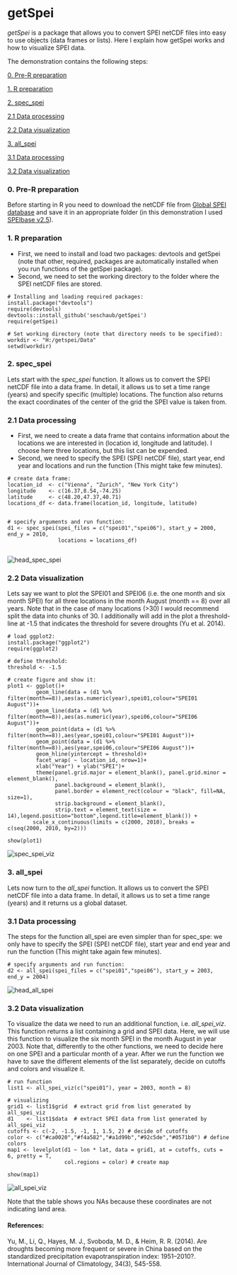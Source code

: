 # getSpei

*getSpei* is a package that allows you to convert SPEI netCDF files into easy to use objects (data frames or lists). 
Here I explain how getSpei works and how to visualize SPEI data. 

The demonstration contains the following steps:

[0.  Pre-R preparation](#head0)

[1.  R preparation](#head1)

[2.  spec_spei](#head2)

[2.1 Data processing](#head21)

[2.2 Data visualization](#head22)

[3.  all_spei](#head3)

[3.1 Data processing](#head31)

[3.2 Data visualization](#head31)




### <a name="head0"></a>0. Pre-R preparation 

Before starting in R you need to download the netCDF file from [Global SPEI database](http://spei.csic.es/database.html) and save it in an appropriate folder (in this demonstration I used [SPEIbase v2.5](http://digital.csic.es/handle/10261/153475)). 


### <a name="head1"></a>1. R preparation 
- First, we need to install and load two packages: devtools and getSpei (note that other, required, packages are automatically installed when you run functions of the getSpei package). 
- Second, we need to set the working directory to the folder where the SPEI netCDF files are stored. 

```{r}
# Installing and loading required packages: 
install.package("devtools")
require(devtools)
devtools::install_github('seschaub/getSpei')
require(getSpei)

# Set working directory (note that directory needs to be specified):
workdir <- "H:/getspei/Data"
setwd(workdir)

```

### <a name="head2"></a>2. spec_spei

Lets start with the *spec_spei* function. It allows us to convert the SPEI netCDF file into a data frame. In detail, it allows us to set a time range (years) and specify specific (multiple) locations. The function also returns the exact coordinates of the center of the grid the SPEI value is taken from. 


### <a name="head21"></a>2.1 Data processing
- First, we need to create a data frame that contains information about the locations we are interested in (location id, longitude and latitude). I choose here three locations, but this list can be expended. 
- Second, we need to specify the SPEI (SPEI netCDF file), start year, end year and locations and run the function (This might take few minutes). 

```{r}
# create data frame:
location_id  <- c("Vienna", "Zurich", "New York City")
longitude    <- c(16.37,8.54,-74.25)
latitude     <- c(48.20,47.37,40.71)
locations_df <- data.frame(location_id, longitude, latitude)


# specify arguments and run function:
d1 <- spec_spei(spei_files = c("spei01","spei06"), start_y = 2000, end_y = 2010, 
                locations = locations_df)


```
![head_spec_spei](https://user-images.githubusercontent.com/44777479/55563159-aa8f3900-56f5-11e9-9271-321f8b479d04.JPG)


### <a name="head22"></a>2.2 Data visualization 
Lets say we want to plot the SPEI01 and SPEI06 (i.e. the one month and six month SPEI) for all three locations in the month August (month == 8) over all years.
Note that in the case of many locations (>30) I would recommend split the data into chunks of 30.
I additionally will add in the plot a threshold-line at -1.5 that indicates the threshold for severe droughts (Yu et al. 2014).
```{r}
# load ggplot2:
install.package("ggplot2")
require(ggplot2)

# define threshold:
threshold <- -1.5

# create figure and show it:
plot1 <- ggplot()+
         geom_line(data = (d1 %>% filter(month==8)),aes(as.numeric(year),spei01,colour="SPEI01 August"))+
         geom_line(data = (d1 %>% filter(month==8)),aes(as.numeric(year),spei06,colour="SPEI06 August"))+
         geom_point(data = (d1 %>% filter(month==8)),aes(year,spei01,colour="SPEI01 August"))+
         geom_point(data = (d1 %>% filter(month==8)),aes(year,spei06,colour="SPEI06 August"))+
         geom_hline(yintercept = threshold)+ 
         facet_wrap( ~ location_id, nrow=1)+
         xlab("Year") + ylab("SPEI")+
         theme(panel.grid.major = element_blank(), panel.grid.minor = element_blank(),
               panel.background = element_blank(),
               panel.border = element_rect(colour = "black", fill=NA, size=1),
               strip.background = element_blank(),
               strip.text = element_text(size = 14),legend.position="bottom",legend.title=element_blank()) +
        scale_x_continuous(limits = c(2000, 2010), breaks = c(seq(2000, 2010, by=2)))

show(plot1)
```
![spec_spei_viz](https://user-images.githubusercontent.com/44777479/55562107-9ba78700-56f3-11e9-8a10-f55a8244ec6b.png)

### <a name="head3"></a>3. all_spei

Lets now turn to the *all_spei* function. It allows us to convert the SPEI netCDF file into a data frame. In detail, it allows us to set a time range (years) and it returns us a global dataset. 


### <a name="head31"></a>3.1 Data processing
The steps for the function all_spei are even simpler than for spec_spe: we only have to specify the SPEI (SPEI netCDF file), start year and end year and run the function (This might take again few minutes).

```{r}
# specify arguments and run function:
d2 <- all_spei(spei_files = c("spei01","spei06"), start_y = 2003, end_y = 2004)

```
![head_all_spei](https://user-images.githubusercontent.com/44777479/55563174-b2e77400-56f5-11e9-8e6d-c517c6304f52.JPG)


### 3.2 <a name="head32"></a>Data visualization 
To visualize the data we need to run an additional function, i.e. *all_spei_viz*. This function returns a list containing a grid and SPEI data. 
Here, we will use this function to visualize the six month SPEI in the month August in year 2003. Note that, differently to the other functions, we need to decide here on one SPEI and a particular month of a year. 
After we run the function we have to save the different elements of the list separately, decide on cutoffs and colors and visualize it. 

```{r}
# run function
list1 <- all_spei_viz(c("spei01"), year = 2003, month = 8) 

# visualizing
grid1 <- list1$grid  # extract grid from list generated by all_spei_viz 
d1    <- list1$data  # extract SPEI data from list generated by all_spei_viz 
cutoffs <- c(-2, -1.5, -1, 1, 1.5, 2) # decide of cutoffs
color <- c("#ca0020","#f4a582","#a1d99b","#92c5de","#0571b0") # define colors
map1 <- levelplot(d1 ~ lon * lat, data = grid1, at = cutoffs, cuts = 6, pretty = T, 
                  col.regions = color) # create map
                  
show(map1)

```
![all_spei_viz](https://user-images.githubusercontent.com/44777479/55563125-9e0ae080-56f5-11e9-890e-f51c6d9f65ce.png)

Note that the table shows you NAs because these coordinates are not indicating land area. 




####  References: 
Yu, M., Li, Q., Hayes, M. J., Svoboda, M. D., & Heim, R. R. (2014). Are droughts becoming more frequent or severe in China based on the standardized precipitation evapotranspiration index: 1951–2010?. International Journal of Climatology, 34(3), 545-558.
